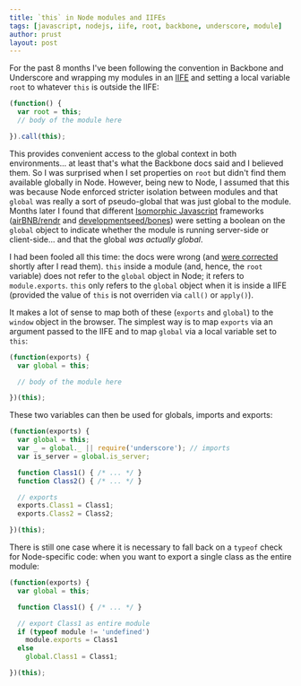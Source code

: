 ```yaml
---
title: `this` in Node modules and IIFEs
tags: [javascript, nodejs, iife, root, backbone, underscore, module]
author: prust
layout: post
---
```


For the past 8 months I've been following the convention in Backbone and Underscore and wrapping my modules in an [IIFE](http://benalman.com/news/2010/11/immediately-invoked-function-expression/) and setting a local variable `root` to whatever `this` is outside the IIFE:

```javascript
(function() {
  var root = this;
  // body of the module here

}).call(this);
```

This provides convenient access to the global context in both environments... at least that's what the Backbone docs said and I believed them. So I was surprised when I set properties on `root` but didn't find them available globally in Node. However, being new to Node, I assumed that this was because Node enforced stricter isolation between modules and that `global` was really a sort of pseudo-global that was just global to the module. Months later I found that different [Isomorphic Javascript](http://blog.nodejitsu.com/scaling-isomorphic-javascript-code) frameworks ([airBNB/rendr](https://github.com/airbnb/rendr) and [developmentseed/bones](https://github.com/developmentseed/bones)) were setting a boolean on the `global` object to indicate whether the module is running server-side or client-side... and that the global *was actually global*.

I had been fooled all this time: the docs were wrong (and [were corrected](https://github.com/documentcloud/backbone/issues/1751) shortly after I read them). `this` inside a module (and, hence, the `root` variable) does not refer to the `global` object in Node; it refers to `module.exports`. `this` only refers to the `global` object when it is inside a IIFE (provided the value of `this` is not overriden via `call()` or `apply()`).

It makes a lot of sense to map both of these (`exports` and `global`) to the `window` object in the browser. The simplest way is to map `exports` via an argument passed to the IIFE and to map `global` via a local variable set to `this`:

```javascript
(function(exports) {
  var global = this;

  // body of the module here

})(this);
```

These two variables can then be used for globals, imports and exports:

```javascript
(function(exports) {
  var global = this;
  var _ = global._ || require('underscore'); // imports
  var is_server = global.is_server;

  function Class1() { /* ... */ }
  function Class2() { /* ... */ }

  // exports
  exports.Class1 = Class1;
  exports.Class2 = Class2;

})(this);
```

There is still one case where it is necessary to fall back on a `typeof` check for Node-specific code: when you want to export a single class as the entire module:

```javascript
(function(exports) {
  var global = this;

  function Class1() { /* ... */ }

  // export Class1 as entire module
  if (typeof module != 'undefined')
    module.exports = Class1
  else
    global.Class1 = Class1;

})(this);
```
